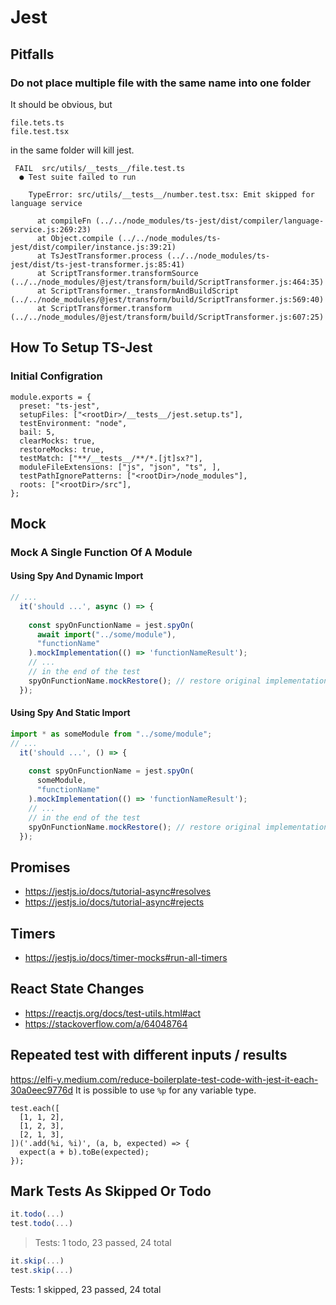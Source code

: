 # Jest

## Pitfalls
### Do not place multiple file with the same name into one folder
It should be obvious, but
```
file.tets.ts
file.test.tsx
```
in the same folder will kill jest.
```
 FAIL  src/utils/__tests__/file.test.ts
  ● Test suite failed to run

    TypeError: src/utils/__tests__/number.test.tsx: Emit skipped for language service

      at compileFn (../../node_modules/ts-jest/dist/compiler/language-service.js:269:23)
      at Object.compile (../../node_modules/ts-jest/dist/compiler/instance.js:39:21)
      at TsJestTransformer.process (../../node_modules/ts-jest/dist/ts-jest-transformer.js:85:41)
      at ScriptTransformer.transformSource (../../node_modules/@jest/transform/build/ScriptTransformer.js:464:35)
      at ScriptTransformer._transformAndBuildScript (../../node_modules/@jest/transform/build/ScriptTransformer.js:569:40)
      at ScriptTransformer.transform (../../node_modules/@jest/transform/build/ScriptTransformer.js:607:25)
```

## How To Setup TS-Jest
### Initial Configration
```
module.exports = {
  preset: "ts-jest",
  setupFiles: ["<rootDir>/__tests__/jest.setup.ts"],
  testEnvironment: "node",
  bail: 5,
  clearMocks: true,
  restoreMocks: true,
  testMatch: ["**/__tests__/**/*.[jt]sx?"],
  moduleFileExtensions: ["js", "json", "ts", ],
  testPathIgnorePatterns: ["<rootDir>/node_modules"],
  roots: ["<rootDir>/src"],
};
```

## Mock

### Mock A Single Function Of A Module
#### Using Spy And Dynamic Import
```js
// ...
  it('should ...', async () => {
  
    const spyOnFunctionName = jest.spyOn(
      await import("../some/module"),
      "functionName"
    ).mockImplementation(() => 'functionNameResult');
    // ...
    // in the end of the test
    spyOnFunctionName.mockRestore(); // restore original implementation
  });
```

#### Using Spy And Static Import 
```js
import * as someModule from "../some/module";
// ...
  it('should ...', () => {
  
    const spyOnFunctionName = jest.spyOn(
      someModule,
      "functionName"
    ).mockImplementation(() => 'functionNameResult');
    // ...
    // in the end of the test
    spyOnFunctionName.mockRestore(); // restore original implementation
  });
```

## Promises
- https://jestjs.io/docs/tutorial-async#resolves
- https://jestjs.io/docs/tutorial-async#rejects

## Timers
- https://jestjs.io/docs/timer-mocks#run-all-timers

## React State Changes
- https://reactjs.org/docs/test-utils.html#act
- https://stackoverflow.com/a/64048764

## Repeated test with different inputs / results
https://elfi-y.medium.com/reduce-boilerplate-test-code-with-jest-it-each-30a0eec9776d
It is possible to use `%p` for any variable type.
```
test.each([
  [1, 1, 2],
  [1, 2, 3],
  [2, 1, 3],
])('.add(%i, %i)', (a, b, expected) => {
  expect(a + b).toBe(expected);
});
```

## Mark Tests As Skipped Or Todo
```js
it.todo(...)
test.todo(...)
```
> Tests:       1 todo, 23 passed, 24 total

```js
it.skip(...)
test.skip(...)
```
Tests:       1 skipped, 23 passed, 24 total
